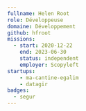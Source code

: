 ```yaml
---
fullname: Helen Root
role: Développeuse
domaine: Développement
github: hfroot
missions:
  - start: 2020-12-22
    end: 2023-06-30
    status: independent
    employer: Scopyleft
startups:
    - ma-cantine-egalim
    - datagir
badges:
  - segur
---
```


